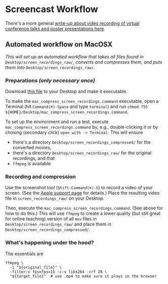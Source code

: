 # Screencast Workflow

There's a more general [write-up about video recording of virtual conference talks and poster presentations here](https://willirath.github.io/blog/posts/2020-03-07-how-to-create-and-publish-videos-of-conference-contributions).


## Automated workflow on MacOSX

_This will set up an automated workflow that takes all files found in `Desktop/screen_recordings_raw/`, converts and compresses them, and puts them into `Desktop/screen_recordings_raw/`._

### Preparations _(only necessary once)_

Download [this file](https://raw.githubusercontent.com/willirath/screencast_workflow/master/scripts/mac_compress_screen_recordings.command) to your Desktop and make it executable.

To make the `mac_compress_screen_recordings.command` executable, open a Terminal (hit `Command(⌘)-Space` and type `terminal`) and run `chmod 755 ${HOME}/Desktop/mac_compress_screen_recordings.command`.

To set up the environment and run a test, execute `mac_compress_screen_recordings.command` by, e.g., double-clicking it or by chosing (secondary click) `open with -> Terminal`.
This will ensure
- there's a directory `Desktop/screen_recordings_compressed/` for the converted movies,
- there's a directory `Desktop/screen_recordings_raw/` for the original recordings, and that
- `ffmpeg` is available.

### Recording and compression

Use the screenshot tool (`Shift-Command(⌘)-5`) to record a video of your screen.
(See the [Apple support page](https://support.apple.com/en-us/HT208721) for details.)
Place the resulting video file in `screen_recordings_raw/` on your Desktop.

Then, execute the `mac_compress_screen_recordings.command`. (See above for how to do this.)
This will use `ffmpeg` to create a lower quality (but still great for online teaching) version of all `mov` files in `Desktop/screen_recordings_raw/` and place them in `Desktop/screen_recordings_compressed/`.

### What's happening under the hood?

The essentials are

```shell
ffmpeg \
  -i "${original_file}" \
  -filter:v fps=fps=15 -c:v libx264 -crf 28 \
  "${target_file}"  # use .mp4 to make sure it plays in the browser
```
